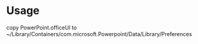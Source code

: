 # Usage
copy PowerPoint.officeUI to ~/Library/Containers/com.microsoft.Powerpoint/Data/Library/Preferences
